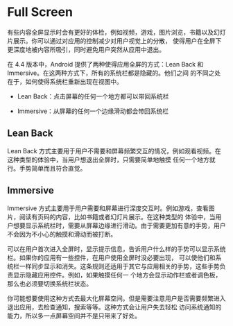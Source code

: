# Full Screen

有些内容全屏显示时会有更好的体检，例如视频，游戏，图片浏览，书籍以及幻灯片展示。你可以通过对应用的控制减少对用户视觉上的分散，
使得用户在全屏下更深度地被内容所吸引，同时避免用户突然从应用中退出。

在 4.4 版本中，Android 提供了两种使得应用全屏的方式：Lean Back 和 Immersive。在这两种方式下，所有的系统栏都是隐藏的。他们之间
的不同之处在于，如何使得系统栏重新出现在视图中。

* Lean Back：点击屏幕的任何一个地方都可以带回系统栏

* Immersive：从屏幕的任何一个边缘滑动都会带回系统栏

## Lean Back
Lean Back 方式主要用于用户不需要和屏幕频繁交互的情况，例如观看视频。在这种类型的体验中，当用户想退出全屏时，只需要简单地触摸
任何一个地方就行。手势简单而且符合直觉。

## Immersive
Immersive 方式主要用于用户需要和屏幕进行深度交互时。例如游戏，查看图片，阅读有页码的内容，比如书籍或者幻灯片展示。在这种类型的
体验中，当用户想要显示系统栏时，需要从屏幕边缘进行滑动。由于需要更加有意的手势，用户不会因为不小心的触摸和滑动而被打断。

可以在用户首次进入全屏时，显示提示信息，告诉用户什么样的手势可以显示系统栏。如果你的应用有一些控件，在用户使用全屏时没必要出现，
可以使他们和系统栏一样同步显示和消失。这条规则还适用于其它与应用相关的手势，这些手势负责显示隐藏应用控件。例如，如果触摸任何一
个地方会显示动作栏或者调色板，那么也必须要切换系统栏状态。

你可能想要使用这种方式去最大化屏幕空间。但是需要注意用户是否需要频繁进入退出应用，去检查通知，搜索等等。这种方式会让用户失去轻松
访问系统通知的能力，所以多一点屏幕空间并不是只带来了好处。
